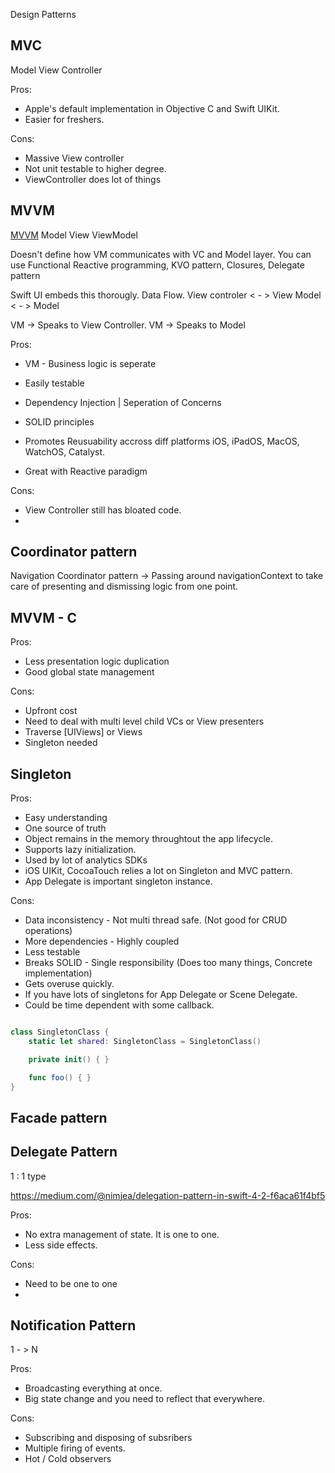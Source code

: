 Design Patterns


## MVC

Model View Controller

Pros:
- Apple's default implementation in Objective C and Swift UIKit.
- Easier for freshers.

Cons:
- Massive View controller
- Not unit testable to higher degree.
- ViewController does lot of things

## MVVM

[MVVM](MVVM.md)
Model View ViewModel

Doesn't define how VM communicates with VC and Model layer.
You can use Functional Reactive programming, KVO pattern, Closures, Delegate pattern

Swift UI embeds this thorougly.
Data Flow.
View controler  < - > View Model < - > Model

VM -> Speaks to View Controller.
VM -> Speaks to Model

Pros:
- VM - Business logic is seperate

- Easily testable
- Dependency Injection  | Seperation of Concerns
-  SOLID principles
- Promotes Reusuability accross diff platforms iOS, iPadOS, MacOS, WatchOS, Catalyst.
- Great with Reactive paradigm

Cons:
- View Controller still has bloated code.
- 





## Coordinator pattern

Navigation Coordinator pattern -> Passing around navigationContext to take care of presenting and dismissing logic from one point.


## MVVM - C

Pros: 
- Less presentation logic duplication
- Good global state management

Cons:
- Upfront cost
- Need to deal with multi level child VCs or View presenters
- Traverse [UIViews] or Views
- Singleton needed



## Singleton

Pros:
- Easy understanding
- One source of truth
- Object remains in the memory throughtout the app lifecycle.
- Supports lazy initialization. 
- Used by lot of analytics SDKs
- iOS UIKit, CocoaTouch relies a lot on Singleton and MVC pattern.
- App Delegate is important singleton instance.

Cons:
- Data inconsistency - Not multi thread safe. (Not good for CRUD operations)
- More dependencies - Highly coupled
- Less testable
- Breaks SOLID - Single responsibility (Does too many things, Concrete implementation)
- Gets overuse quickly.
- If you have lots of singletons for App Delegate or Scene Delegate.
- Could be time dependent with some callback.


```swift

class SingletonClass { 
	static let shared: SingletonClass = SingletonClass()

	private init() { }

	func foo() { }	 
}

```

## Facade pattern



## Delegate Pattern 


1 : 1 type


https://medium.com/@nimjea/delegation-pattern-in-swift-4-2-f6aca61f4bf5


Pros:
- No extra management of state. It is one to one.
- Less side effects.


Cons:
- Need to be one to one
- 


## Notification Pattern

1 - > N 

Pros:
- Broadcasting everything at once.
- Big state change and you need to reflect that everywhere.

Cons:
- Subscribing and disposing of subsribers
- Multiple firing of events.
- Hot / Cold observers